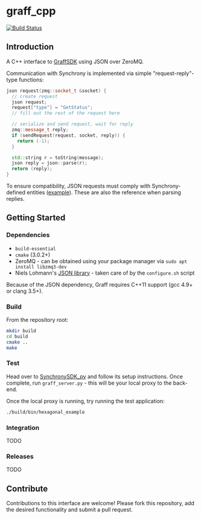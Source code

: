 # graff_cpp

[![Build Status](https://travis-ci.org/pvazteixeira/graff_cpp.svg?branch=master)](https://travis-ci.org/pvazteixeira/graff_cpp)

## Introduction


A C++ interface to [GraffSDK](https://github.com/GearsAD/GraffSDK.jl) using JSON over ZeroMQ.


Communication with Synchrony is implemented via simple "request-reply"-type functions:

```c++
json request(zmq::socket_t &socket) {
  // create request
  json request;
  request["type"] = "GetStatus";
  // fill out the rest of the request here

  // serialize and send request, wait for reply
  zmq::message_t reply;
  if (sendRequest(request, socket, reply)) { 
    return (-1);
  }

  std::string r = toString(message);
  json reply = json::parse(r);
  return (reply);
}
```

To ensure compatibility, JSON requests must comply with Synchrony-defined entities ([example](https://github.com/GearsAD/SynchronySDK.jl/blob/master/src/entities/Session.jl)). These are also the reference when parsing replies.

## Getting Started

### Dependencies

 * `build-essential`
 * `cmake` (3.0.2+)
 * ZeroMQ - can be obtained using your package manager via `sudo apt install libzmq3-dev`
 * Niels Lohmann's [JSON library](https://github.com/nlohmann/json) - taken care of by the `configure.sh` script

Because of the JSON dependency, Graff requires C++11 support (gcc 4.9+ or clang 3.5+).

### Build 

From the repository root:

```sh
mkdir build
cd build
cmake ..
make
```

### Test

Head over to [SynchronySDK_py](https://github.com/nicrip/SynchronySDK_py) and follow its setup instructions. Once complete, run `graff_server.py` - this will be your local proxy to the back-end.

Once the local proxy is running, try running the test application:

```sh
./build/bin/hexagonal_example
```

### Integration
TODO

### Releases
TODO

## Contribute

Contributions to this interface are welcome! Please fork this repository, add the desired functionality and submit a pull request.



